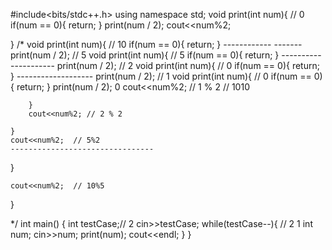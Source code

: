 #include<bits/stdc++.h>
using namespace std;
void print(int num){ // 0
	if(num == 0){
		return;
	}
	print(num / 2);
	cout<<num%2;

}
/*
void print(int num){ // 10
	if(num == 0){
		return;
	}
	------------ ------- print(num / 2); // 5
	void print(int num){ // 5
	if(num == 0){
		return;
	}
	--------------------- print(num / 2); // 2
	void print(int num){ // 0
		if(num == 0){
			return;
		}
		------------------- print(num / 2); // 1
		void print(int num){ // 0
			if(num == 0){
				return;
			}
			print(num / 2); 0
			cout<<num%2; // 1 % 2                 // 1010

		}
		cout<<num%2; // 2 % 2

	}
	cout<<num%2;  // 5%2
	--------------------------------

}

	cout<<num%2;  // 10%5

}

*/
int main()
{
	int testCase;// 2
	cin>>testCase;
	while(testCase--){ // 2 1
		int num;
		cin>>num;
		print(num);
		cout<<endl;
	}
}
